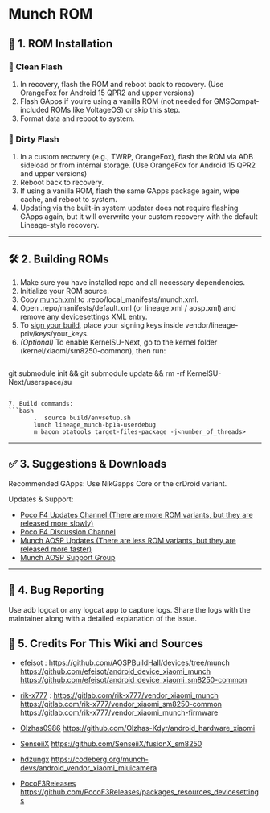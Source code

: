 # Munch ROM

## 📲 1. ROM Installation

### 🧹 Clean Flash

1. In recovery, flash the ROM and reboot back to recovery. (Use OrangeFox for Android 15 QPR2 and upper versions)
2. Flash GApps if you’re using a vanilla ROM (not needed for GMSCompat-included ROMs like VoltageOS) or skip this step.  
3. Format data and reboot to system.

### 🔄 Dirty Flash

1. In a custom recovery (e.g., TWRP, OrangeFox), flash the ROM via ADB sideload or from internal storage. (Use OrangeFox for Android 15 QPR2 and upper versions)
2. Reboot back to recovery.  
3. If using a vanilla ROM, flash the same GApps package again, wipe cache, and reboot to system.  
4. Updating via the built-in system updater does not require flashing GApps again, but it will overwrite your custom recovery with the default Lineage-style recovery.

---

## 🛠 2. Building ROMs

1. Make sure you have installed repo and all necessary dependencies.  
2. Initialize your ROM source.  
3. Copy [munch.xml ](https://github.com/AOSPBuildHall/devices/blob/munch/munch.xml)to .repo/local_manifests/munch.xml.  
4. Open .repo/manifests/default.xml (or lineage.xml / aosp.xml) and remove any devicesettings XML entry.  
5. To [sign your build](https://gist.github.com/A2L5E0X1/54cb1b3a49030a9ebf8608b4e68073f5), place your signing keys inside vendor/lineage-priv/keys/your_keys.  
6. *(Optional)* To enable KernelSU-Next, go to the kernel folder (kernel/xiaomi/sm8250-common), then run:
      ```bash
git submodule init && git submodule update && rm -rf KernelSU-Next/userspace/su
```

7. Build commands:
```bash
       .  source build/envsetup.sh
       lunch lineage_munch-bp1a-userdebug
       m bacon otatools target-files-package -j<number_of_threads>
```

---

## ✅ 3. Suggestions & Downloads

Recommended GApps: Use NikGapps Core or the crDroid variant.

Updates & Support:
* [Poco F4 Updates Channel (There are more ROM variants, but they are released more slowly)](https://t.me/PocoF4updates)
* [Poco F4 Discussion Channel](https://t.me/PocoF4Discussions)
* [Munch AOSP Updates (There are less ROM variants, but they are released more faster)](https://t.me/munchPOCOF4)
* [Munch AOSP Support Group](https://t.me/munch_chat)

---

## 🐞 4. Bug Reporting

Use adb logcat or any logcat app to capture logs. Share the logs with the maintainer along with a detailed explanation of the issue.

## 🙏 5. Credits For This Wiki and Sources
- [efeisot](https://github.com/efeisot) :
	https://github.com/AOSPBuildHall/devices/tree/munch
	https://github.com/efeisot/android_device_xiaomi_munch
	https://github.com/efeisot/android_device_xiaomi_sm8250-common

- [rik-x777](https://github.com/rik-x777) :
	https://gitlab.com/rik-x777/vendor_xiaomi_munch
	https://gitlab.com/rik-x777/vendor_xiaomi_sm8250-common
	https://gitlab.com/rik-x777/vendor_xiaomi_munch-firmware

- [Olzhas0986](https://github.com/Olzhas-Kdyr)
	https://github.com/Olzhas-Kdyr/android_hardware_xiaomi

- [SenseiiX](https://github.com/SenseiiX)
	https://github.com/SenseiiX/fusionX_sm8250

- [hdzungx](https://github.com/hdzungx)
	https://codeberg.org/munch-devs/android_vendor_xiaomi_miuicamera

- [PocoF3Releases](https://github.com/PocoF3Releases)
	https://github.com/PocoF3Releases/packages_resources_devicesettings

